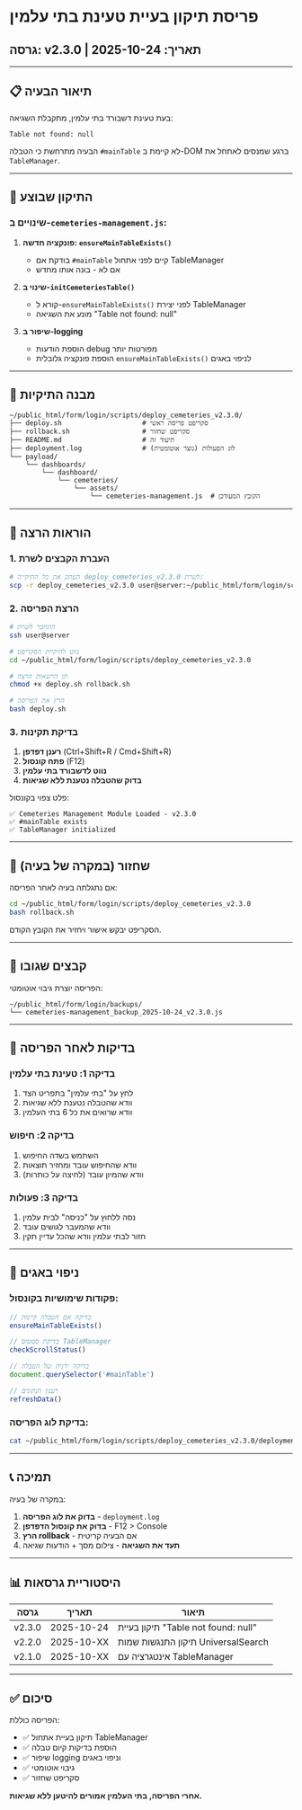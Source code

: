 # פריסת תיקון בעיית טעינת בתי עלמין
## גרסה: v2.3.0 | תאריך: 2025-10-24

---

## 📋 תיאור הבעיה

בעת טעינת דשבורד בתי עלמין, מתקבלת השגיאה:
```
Table not found: null
```

הבעיה מתרחשת כי הטבלה `#mainTable` לא קיימת ב-DOM ברגע שמנסים לאתחל את `TableManager`.

---

## 🔧 התיקון שבוצע

### שינויים ב-`cemeteries-management.js`:

1. **פונקציה חדשה: `ensureMainTableExists()`**
   - בודקת אם `#mainTable` קיים לפני אתחול TableManager
   - אם לא - בונה אותו מחדש

2. **שינוי ב-`initCemeteriesTable()`**
   - קורא ל-`ensureMainTableExists()` לפני יצירת TableManager
   - מונע את השגיאה "Table not found: null"

3. **שיפור ב-logging**
   - הוספת הודעות debug מפורטות יותר
   - הוספת פונקציה גלובלית `ensureMainTableExists()` לניפוי באגים

---

## 📁 מבנה התיקיות

```
~/public_html/form/login/scripts/deploy_cemeteries_v2.3.0/
├── deploy.sh                    # סקריפט פריסה ראשי
├── rollback.sh                  # סקריפט שחזור
├── README.md                    # תיעוד זה
├── deployment.log               # לוג הפעולות (נוצר אוטומטית)
└── payload/
    └── dashboards/
        └── dashboard/
            └── cemeteries/
                └── assets/
                    └── cemeteries-management.js  # הקובץ המעודכן
```

---

## 🚀 הוראות הרצה

### 1. העברת הקבצים לשרת

```bash
# העתק את כל התיקייה deploy_cemeteries_v2.3.0 לשרת:
scp -r deploy_cemeteries_v2.3.0 user@server:~/public_html/form/login/scripts/
```

### 2. הרצת הפריסה

```bash
# התחבר לשרת
ssh user@server

# נווט לתיקיית הסקריפט
cd ~/public_html/form/login/scripts/deploy_cemeteries_v2.3.0

# תן הרשאות הרצה
chmod +x deploy.sh rollback.sh

# הרץ את הפריסה
bash deploy.sh
```

### 3. בדיקת תקינות

1. **רענן דפדפן** (Ctrl+Shift+R / Cmd+Shift+R)
2. **פתח קונסול** (F12)
3. **נווט לדשבורד בתי עלמין**
4. **בדוק שהטבלה נטענת ללא שגיאות**

פלט צפוי בקונסול:
```
✅ Cemeteries Management Module Loaded - v2.3.0
✅ #mainTable exists
✅ TableManager initialized
```

---

## 🔄 שחזור (במקרה של בעיה)

אם נתגלתה בעיה לאחר הפריסה:

```bash
cd ~/public_html/form/login/scripts/deploy_cemeteries_v2.3.0
bash rollback.sh
```

הסקריפט יבקש אישור ויחזיר את הקובץ הקודם.

---

## 📝 קבצים שגובו

הפריסה יוצרת גיבוי אוטומטי:
```
~/public_html/form/login/backups/
└── cemeteries-management_backup_2025-10-24_v2.3.0.js
```

---

## 🧪 בדיקות לאחר הפריסה

### בדיקה 1: טעינת בתי עלמין
1. לחץ על "בתי עלמין" בתפריט הצד
2. וודא שהטבלה נטענת ללא שגיאות
3. וודא שרואים את כל 6 בתי העלמין

### בדיקה 2: חיפוש
1. השתמש בשדה החיפוש
2. וודא שהחיפוש עובד ומחזיר תוצאות
3. וודא שהמיון עובד (לחיצה על כותרות)

### בדיקה 3: פעולות
1. נסה ללחוץ על "כניסה" לבית עלמין
2. וודא שהמעבר לגושים עובד
3. חזור לבתי עלמין וודא שהכל עדיין תקין

---

## 🐛 ניפוי באגים

### פקודות שימושיות בקונסול:

```javascript
// בדיקה אם הטבלה קיימת
ensureMainTableExists()

// בדיקת סטטוס TableManager
checkScrollStatus()

// בדיקה ידנית של הטבלה
document.querySelector('#mainTable')

// רענון הנתונים
refreshData()
```

### בדיקת לוג הפריסה:

```bash
cat ~/public_html/form/login/scripts/deploy_cemeteries_v2.3.0/deployment.log
```

---

## 📞 תמיכה

במקרה של בעיה:

1. **בדוק את לוג הפריסה** - `deployment.log`
2. **בדוק את קונסול הדפדפן** - F12 > Console
3. **הרץ rollback** - אם הבעיה קריטית
4. **תעד את השגיאה** - צילום מסך + הודעות שגיאה

---

## 📊 היסטוריית גרסאות

| גרסה | תאריך | תיאור |
|------|-------|-------|
| v2.3.0 | 2025-10-24 | תיקון בעיית "Table not found: null" |
| v2.2.0 | 2025-10-XX | תיקון התנגשות שמות UniversalSearch |
| v2.1.0 | 2025-10-XX | אינטגרציה עם TableManager |

---

## ✅ סיכום

הפריסה כוללת:
- ✅ תיקון בעיית אתחול TableManager
- ✅ הוספת בדיקות קיום טבלה
- ✅ שיפור logging וניפוי באגים
- ✅ גיבוי אוטומטי
- ✅ סקריפט שחזור

**אחרי הפריסה, בתי העלמין אמורים להיטען ללא שגיאות.**
